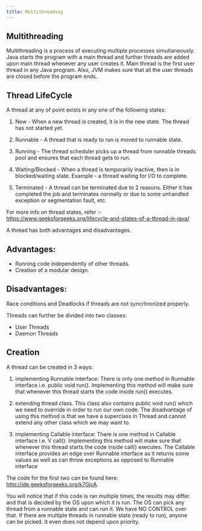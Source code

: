 ```yaml
---
title: Multithreading
---
```


## Multithreading

Multithreading is a process of executing multiple processes simultaneously. Java starts the program with a main thread and further threads are added upon main thread whenever any user creates it. Main thread is the first user thread in any Java program. Also, JVM makes sure that all the user threads are closed before the program ends.

## Thread LifeCycle

A thread at any of point exists in any one of the following states:

1. New - When a new thread is created, it is in the new state. The thread has not started yet.

2. Runnable - A thread that is ready to run is moved to runnable state.

3. Running - The thread scheduler picks up a thread from runnable threads pool and ensures that each thread gets to run.

4. Waiting/Blocked - When a thread is temporarily inactive, then is in blocked/waiting state. Example - a thread waiting for I/O to complete.

5. Terminated - A thread can be terminated due to 2 reasons. Either it has completed the job and terminates normally or due to some unhandled exception or segmentation fault, etc.

For more info on thread states, refer :- https://www.geeksforgeeks.org/lifecycle-and-states-of-a-thread-in-java/


A thread has both advantages and disadvantages. 

## Advantages:

*   Running code independently of other threads.
*   Creation of a modular design.

## Disadvantages:

Race conditions and Deadlocks if threads are not syncrhronized properly.

Threads can further be divided into two classes:
 *   User Threads
 *   Daemon Threads
    
## Creation

A thread can be created in 3 ways:
1. implementing Runnable interface:
There is only one method in Runnable interface i.e. public void run(). Implementing this method will make sure that whenever this thread starts the code inside run() executes.

2. extending thread class.
This class also contains public void run() which we need to override in order to run our own code. The disadvantage of using this method is that we have a superclass in Thread and cannot extend any other class which we may want to.

3. implementing Callable interface:
There is one method in Callable interface i.e. V call(). Implementing this method will make sure that whenever this thread starts the code inside call() executes. The Callable interface provides an edge over Runnable interface as it returns some values as well as can throw exceptions as opposed to Runnable interface

The code for the first two can be found here: http://ide.geeksforgeeks.org/k7GjcA. 

You will notice that if this code is ran multiple times, the results may differ. and that is decided by the OS upon which it is run. The OS can pick any thread from a runnable state and can run it. We have NO CONTROL over that. If there are multiple threads in runnable state (ready to run), anyone can be picked. It even does not depend upon priority.


